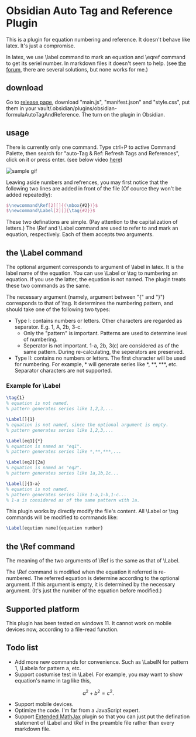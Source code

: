 # Obsidian Auto Tag and Reference Plugin

This is a plugin for equation numbering and reference. It doesn't behave like latex. It's just a compromise. 

In latex, we use \\label command to mark an equation and \\eqref command to get its seriel number. In markdown files it doesn't seem to help. (see [the forum](https://forum.obsidian.md/t/automatic-equation-numbering-latex-math/1325), there are several solutions, but none works for me.) 

## download

Go to [release page](https://github.com/Luessiaw/obsidian-equationAutoTagAndReference/releases/tag/1.0.0), download "main.js", "manifest.json" and "style.css", put them in your vault/.obsidian/plugins/obsidian-formulaAutoTagAndReference. The turn on the plugin in Obsidian.

## usage

There is currently only one command. Type ctrl+P to active Command Palette, then search for "auto-Tag & Ref: Refresh Tags and References", click on it or press enter. (see below video [here](https://youtu.be/f6pe4zMqj2o))

![sample gif](samplegif.gif)

Leaving aside numbers and refrences, you may first notice that the following two lines are added in front of the file (Of cource they won't be added repeatedly):

```latex
$\newcommand\Ref[2][]{(\mbox{#2})}$
$\newcommand\Label[2][]{\tag{#2}}$
```

These two definations are simple. (Pay attention to the capitalization of letters.) The \\Ref  and \\Label command are used to refer to and mark an equation, respectively. Each of them accepts two arguments. 

## the \\Label command

The optional argument corresponds to argument of \\label in latex. It is the label name of the equation. You can use \\Label or \\tag to numbering an equation. If you use the latter, the equation is not named. The plugin treats these two commands as the same.

The necessary argument (namely, argument between "{" and "}") corresponds to that of \\tag. It determines the numbering pattern, and should take one of the following two types:

* Type I: contains numbers or letters. Other characters are regarded as separator. E.g. 1, A, 2b, 3-c. 
	* Only the "pattern" is important. Patterns are used to determine level of numbering. 
	* Seperator is not important. 1-a, 2b, 3(c) are considered as of the same pattern. During re-calculating, the seperators are preserved.
* Type II: contains no numbers or letters. The first character will be used for numbering. For example, \* will generate series like \*, \*\*, \*\*\*, etc. Separator characters are not supported.


### Example for \\Label

```latex
\tag{1}
% equation is not named.
% pattern generates series like 1,2,3,...

\Label[]{1}
% equation is not named, since the optional argument is empty.
% pattern generates series like 1,2,3,...

\Label[eq1]{*}
% equation is named as "eq1".
% pattern generates series like *,**,***,...

\Label[eq2]{2a}
% equation is named as "eq2".
% pattern generates series like 1a,1b,1c...

\Label[]{1-a}
% equation is not named.
% pattern generates series like 1-a,1-b,1-c...
% 1-a is considered as of the same pattern with 1a. 
```

This plugin works by directly modify the file's content. All \\Label or \\tag commands will be modified to commands like:

```latex
\Label[eqution name]{equation number}
```

## the \\Ref command

The meaning of the two arguments of \\Ref is the same as that of \\Label. 

The \\Ref command is modified when the equation it referred is re-numbered. The referred equation is determine according to the optional argument. If this argument is empty, it is determined by the necessary argument. (It's just the number of the equation before modified.)

## Supported platform

This plugin has been tested on windows 11. It cannot work on mobile devices now, according to a file-read function. 

## Todo list

* Add more new commands for convenience. Such as \\LabelN for pattern 1, \\Labela for pattern a, etc.
* Support costumise test in \\Label. For example, you may want to show equation's name in tag like this,

$$
a^2+b^2=c^2.\tag{1a, the Pythagorean theorem}
$$

* Support mobile devices.
* Optimize the code. I'm far from a JavaScript expert.
* Support [Extended MathJax](https://github.com/xldenis/obsidian-latex) plugin so that you can just put the defination statement of \\Label and \\Ref in the preamble file rather than every markdown file.
